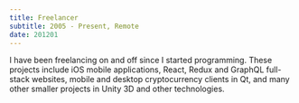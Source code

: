 ```yaml
---
title: Freelancer
subtitle: 2005 - Present, Remote
date: 201201
---
```


I have been freelancing on and off since I started programming. These projects
include iOS mobile applications, React, Redux and GraphQL full-stack websites,
mobile and desktop cryptocurrency clients in Qt, and many other smaller projects
in Unity 3D and other technologies.
